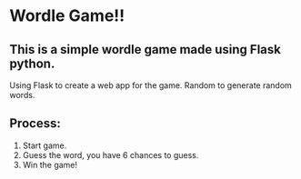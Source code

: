 # Wordle Game!!
## This is a simple wordle game made using Flask python.
Using Flask to create a web app for the game.
Random to generate random words.

## Process:
1. Start game.
2. Guess the word, you have 6 chances to guess.
3. Win the game!
